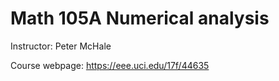 # Math 105A Numerical analysis 

Instructor: Peter McHale 

Course webpage: https://eee.uci.edu/17f/44635



